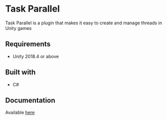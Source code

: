 # Task Parallel

Task Parallel is a plugin that makes it easy to create and manage threads in Unity games

## Requirements

 * Unity 2018.4 or above

## Built with

 * C#
 
## Documentation

Available [here](https://github.com/ClaytonIndustries/TaskParallel/wiki)